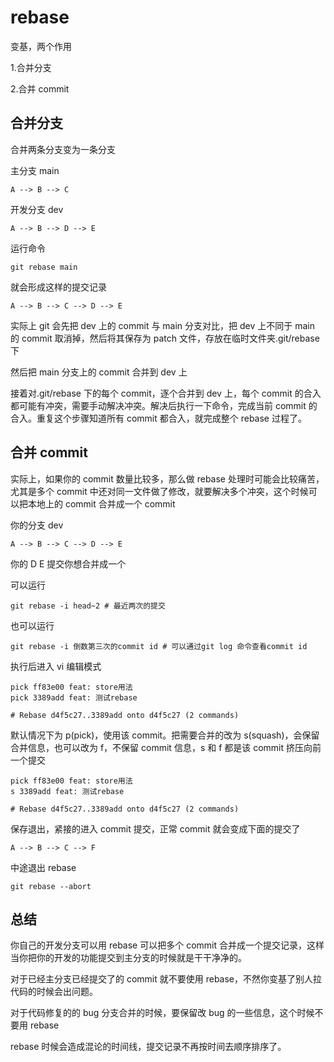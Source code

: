 # rebase

变基，两个作用

1.合并分支

2.合并 commit

## 合并分支

合并两条分支变为一条分支

主分支 main

```text
A --> B --> C
```

开发分支 dev

```text
A --> B --> D --> E
```

运行命令

```shell
git rebase main
```

就会形成这样的提交记录

```text
A --> B --> C --> D --> E
```

实际上 git 会先把 dev 上的 commit 与 main 分支对比，把 dev 上不同于 main 的 commit 取消掉，然后将其保存为 patch 文件，存放在临时文件夹.git/rebase 下

然后把 main 分支上的 commit 合并到 dev 上

接着对.git/rebase 下的每个 commit，逐个合并到 dev 上，每个 commit 的合入都可能有冲突，需要手动解决冲突。解决后执行一下命令，完成当前 commit 的合入。重复这个步骤知道所有 commit 都合入，就完成整个 rebase 过程了。

## 合并 commit

实际上，如果你的 commit 数量比较多，那么做 rebase 处理时可能会比较痛苦，尤其是多个 commit 中还对同一文件做了修改，就要解决多个冲突，这个时候可以把本地上的 commit 合并成一个 commit

你的分支 dev

```text
A --> B --> C --> D --> E
```

你的 D E 提交你想合并成一个

可以运行

```shell
git rebase -i head~2 # 最近两次的提交
```

也可以运行

```shell
git rebase -i 倒数第三次的commit id # 可以通过git log 命令查看commit id
```

执行后进入 vi 编辑模式

```shell
pick ff83e00 feat: store用法
pick 3389add feat: 测试rebase

# Rebase d4f5c27..3389add onto d4f5c27 (2 commands)
```

默认情况下为 p(pick)，使用该 commit。把需要合并的改为 s(squash)，会保留合并信息，也可以改为 f，不保留 commit 信息，s 和 f 都是该 commit 挤压向前一个提交

```shell
pick ff83e00 feat: store用法
s 3389add feat: 测试rebase

# Rebase d4f5c27..3389add onto d4f5c27 (2 commands)
```

保存退出，紧接的进入 commit 提交，正常 commit 就会变成下面的提交了

```text
A --> B --> C --> F
```

中途退出 rebase

```shell
git rebase --abort
```

## 总结

你自己的开发分支可以用 rebase 可以把多个 commit 合并成一个提交记录，这样当你把你的开发的功能提交到主分支的时候就是干干净净的。

对于已经主分支已经提交了的 commit 就不要使用 rebase，不然你变基了别人拉代码的时候会出问题。

对于代码修复的的 bug 分支合并的时候，要保留改 bug 的一些信息，这个时候不要用 rebase

rebase 时候会造成混论的时间线，提交记录不再按时间去顺序排序了。
